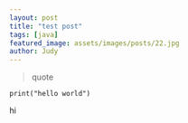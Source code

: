 ```yaml
---
layout: post
title: "test post"
tags: [java]
featured_image: assets/images/posts/22.jpg
author: Judy
---
```


> quote
```
print("hello world")
```
hi